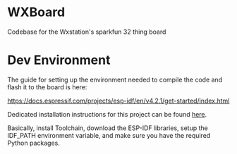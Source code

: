 # WXBoard

Codebase for the Wxstation's sparkfun 32 thing board

# Dev Environment

The guide for setting up the environment needed to compile the code and flash it to the board is here:

https://docs.espressif.com/projects/esp-idf/en/v4.2.1/get-started/index.html

Dedicated installation instructions for this project can be found [here](INSTALL.md).

Basically, install Toolchain, download the ESP-IDF libraries, setup the IDF_PATH environment variable, and make sure you have the required Python packages.
